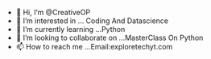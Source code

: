 - 👋 Hi, I’m @CreativeOP
- 👀 I’m interested in ... Coding And Datascience
- 🌱 I’m currently learning ...Python
- 💞️ I’m looking to collaborate on ...MasterClass On Python
- 📫 How to reach me ...Email:exploretechyt.com

<!---
CreativeOP180/CreativeOP180 is a ✨ special ✨ repository because its `README.md` (this file) appears on your GitHub profile.
You can click the Preview link to take a look at your changes.
--->
